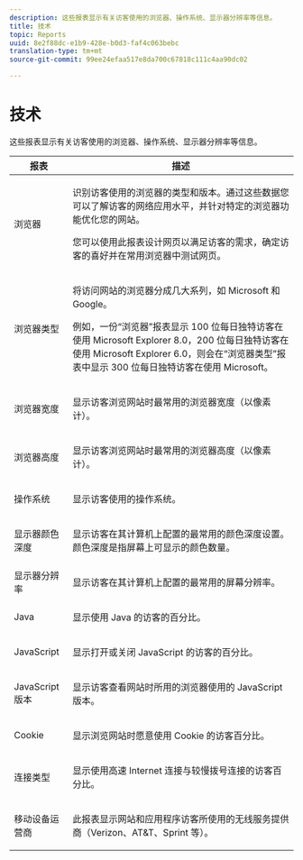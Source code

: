 ```yaml
---
description: 这些报表显示有关访客使用的浏览器、操作系统、显示器分辨率等信息。
title: 技术
topic: Reports
uuid: 8e2f88dc-e1b9-428e-b0d3-faf4c063bebc
translation-type: tm+mt
source-git-commit: 99ee24efaa517e8da700c67818c111c4aa90dc02

---
```



# 技术

这些报表显示有关访客使用的浏览器、操作系统、显示器分辨率等信息。

<table id="table_6B55FDDC4C484766BC3817E06551E753"> 
 <thead> 
  <tr> 
   <th colname="col1" class="entry"> 报表 </th> 
   <th colname="col2" class="entry"> 描述 </th> 
  </tr> 
 </thead>
 <tbody> 
  <tr> 
   <td colname="col1"> 浏览器 </td> 
   <td colname="col2"> <p> 识别访客使用的浏览器的类型和版本。通过这些数据您可以了解访客的网络应用水平，并针对特定的浏览器功能优化您的网站。 </p> <p>您可以使用此报表设计网页以满足访客的需求，确定访客的喜好并在常用浏览器中测试网页。 </p> </td> 
  </tr> 
  <tr> 
   <td colname="col1"> 浏览器类型 </td> 
   <td colname="col2"> <p> 将访问网站的浏览器分成几大系列，如 Microsoft 和 Google。 </p> <p>例如，一份<span class="wintitle">“浏览器”报表</span>显示 100 位每日独特访客在使用 Microsoft Explorer 8.0，200 位每日独特访客在使用 Microsoft Explorer 6.0，则会在<span class="wintitle">“浏览器类型”报表</span>中显示 300 位每日独特访客在使用 Microsoft。 </p> </td> 
  </tr> 
  <tr> 
   <td colname="col1"> 浏览器宽度 </td> 
   <td colname="col2"> <p> 显示访客浏览网站时最常用的浏览器宽度（以像素计）。 </p> </td> 
  </tr> 
  <tr> 
   <td colname="col1"> 浏览器高度 </td> 
   <td colname="col2"> <p> 显示访客浏览网站时最常用的浏览器高度（以像素计）。 </p> </td> 
  </tr> 
  <tr> 
   <td colname="col1"> 操作系统 </td> 
   <td colname="col2"> <p> 显示访客使用的操作系统。 </p> </td> 
  </tr> 
  <tr> 
   <td colname="col1"> 显示器颜色深度 </td> 
   <td colname="col2"> <p> 显示访客在其计算机上配置的最常用的颜色深度设置。颜色深度是指屏幕上可显示的颜色数量。 </p> </td> 
  </tr> 
  <tr> 
   <td colname="col1"> 显示器分辨率 </td> 
   <td colname="col2"> <p> 显示访客在其计算机上配置的最常用的屏幕分辨率。 </p> </td> 
  </tr> 
  <tr> 
   <td colname="col1"> Java </td> 
   <td colname="col2"> <p> 显示使用 Java 的访客的百分比。 </p> </td> 
  </tr> 
  <tr> 
   <td colname="col1"> JavaScript </td> 
   <td colname="col2"> <p> 显示打开或关闭 JavaScript 的访客的百分比。 </p> </td> 
  </tr> 
  <tr> 
   <td colname="col1"> JavaScript 版本 </td> 
   <td colname="col2"> <p> 显示访客查看网站时所用的浏览器使用的 JavaScript 版本。 </p> </td> 
  </tr> 
  <tr> 
   <td colname="col1"> Cookie </td> 
   <td colname="col2"> <p> 显示浏览网站时愿意使用 Cookie 的访客百分比。 </p> </td> 
  </tr> 
  <tr> 
   <td colname="col1"> 连接类型 </td> 
   <td colname="col2"> <p> 显示使用高速 Internet 连接与较慢拨号连接的访客百分比。 </p> </td> 
  </tr> 
  <tr> 
   <td colname="col1"> 移动设备运营商 </td> 
   <td colname="col2"> <p> 此报表显示网站和应用程序访客所使用的无线服务提供商（Verizon、AT&amp;T、Sprint 等）。 </p> </td> 
  </tr> 
 </tbody> 
</table>

